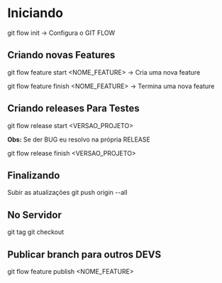 # Iniciando
git flow init -> Configura o GIT FLOW

 ## Criando novas Features
git flow feature start <NOME_FEATURE> -> Cria uma nova feature

git flow feature finish <NOME_FEATURE> -> Termina uma nova feature

## Criando releases <b>Para Testes</b>

git flow release start <VERSAO_PROJETO>

<b>Obs:</b> Se der BUG eu resolvo na própria RELEASE

git flow release finish <VERSAO_PROJETO>

## Finalizando
Subir as atualizações
git push origin --all

## No Servidor
git tag
git checkout <TAG>



## Publicar branch para outros DEVS
git flow feature publish <NOME_FEATURE>